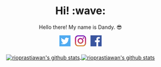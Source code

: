 <h1 align='center'> Hi! :wave:</h1>
<p align='center'> Hello there! My name is Dandy. 😎 </p>
<p align='center'>
   <a href="https://twitter.com/_rioprastiawan"><img height="30" src="https://github.com/rioprastiawan/rioprastiawan/blob/master/images/twitter.png?raw=true"></a>&nbsp;&nbsp;
   <a href="https://instagram.com/rioprastiawan"><img height="30" src="https://github.com/rioprastiawan/rioprastiawan/blob/master/images/instagram.jpg?raw=true"></a>&nbsp;&nbsp;
   <a href="https://www.facebook.com/prastiawanrio/"><img height="30" src="https://github.com/rioprastiawan/rioprastiawan/blob/master/images/facebook.png?raw=true"></a>
   <br/><br/>
   <a href="https://github.com/rioprastiawan/">
   <img align="center" src="https://github-readme-stats.vercel.app/api/top-langs/?username=rioprastiawan&layout=compact" alt="rioprastiawan's github stats"/>
   </a>
   <a href="https://github.com/rioprastiawan/">
   <img align="center" src="https://github-readme-stats.vercel.app/api?username=rioprastiawan&hide=issues&count_private=true&show_icons=true" alt="rioprastiawan's github stats" />
   </a>
</p>
